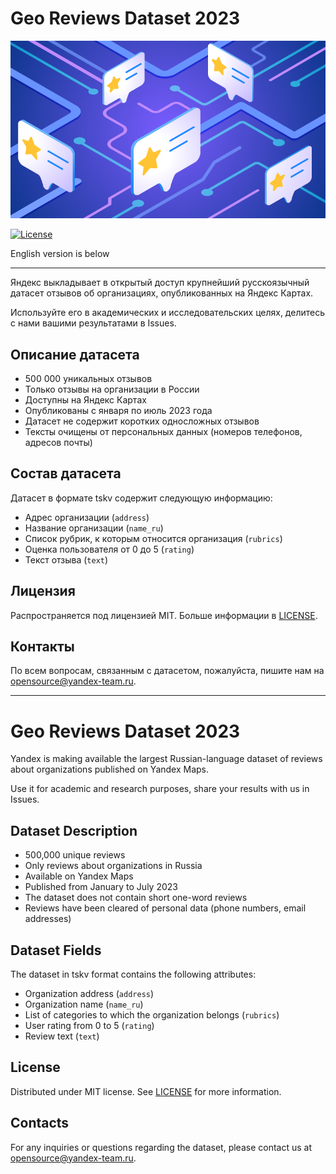 # Geo Reviews Dataset 2023

![Dataset Image](./media/cover.png)
 
 [![License](https://img.shields.io/badge/license-MIT-green)](./LICENSE.md)

English version is below

---

Яндекс выкладывает в открытый доступ крупнейший русскоязычный датасет отзывов об организациях, опубликованных на Яндекс Картах.

Используйте его в академических и исследовательских целях, делитесь с нами вашими результатами в Issues.

## Описание датасета

- 500 000 уникальных отзывов
- Только отзывы на организации в России
- Доступны на Яндекс Картах
- Опубликованы с января по июль 2023 года
- Датасет не содержит коротких односложных отзывов
- Тексты очищены от персональных данных (номеров телефонов, адресов почты)

## Состав датасета

Датасет в формате tskv содержит следующую информацию:

- Адрес организации (`address`)
- Название организации (`name_ru`)
- Список рубрик, к которым относится организация (`rubrics`)
- Оценка пользователя от 0 до 5 (`rating`)
- Текст отзыва (`text`)

## Лицензия

Распространяется под лицензией MIT. Больше информации в [LICENSE](./LICENSE.md).

## Контакты

По всем вопросам, связанным с датасетом, пожалуйста, пишите нам на opensource@yandex-team.ru.

---

# Geo Reviews Dataset 2023

Yandex is making available the largest Russian-language dataset of reviews about organizations published on Yandex Maps.

Use it for academic and research purposes, share your results with us in Issues.

## Dataset Description

- 500,000 unique reviews
- Only reviews about organizations in Russia
- Available on Yandex Maps
- Published from January to July 2023
- The dataset does not contain short one-word reviews
- Reviews have been cleared of personal data (phone numbers, email addresses)

## Dataset Fields

The dataset in tskv format contains the following attributes:

- Organization address (`address`)
- Organization name (`name_ru`)
- List of categories to which the organization belongs (`rubrics`)
- User rating from 0 to 5 (`rating`)
- Review text (`text`)

## License

Distributed under MIT license. See [LICENSE](./LICENSE.md) for more information.

## Contacts

For any inquiries or questions regarding the dataset, please contact us at opensource@yandex-team.ru.

